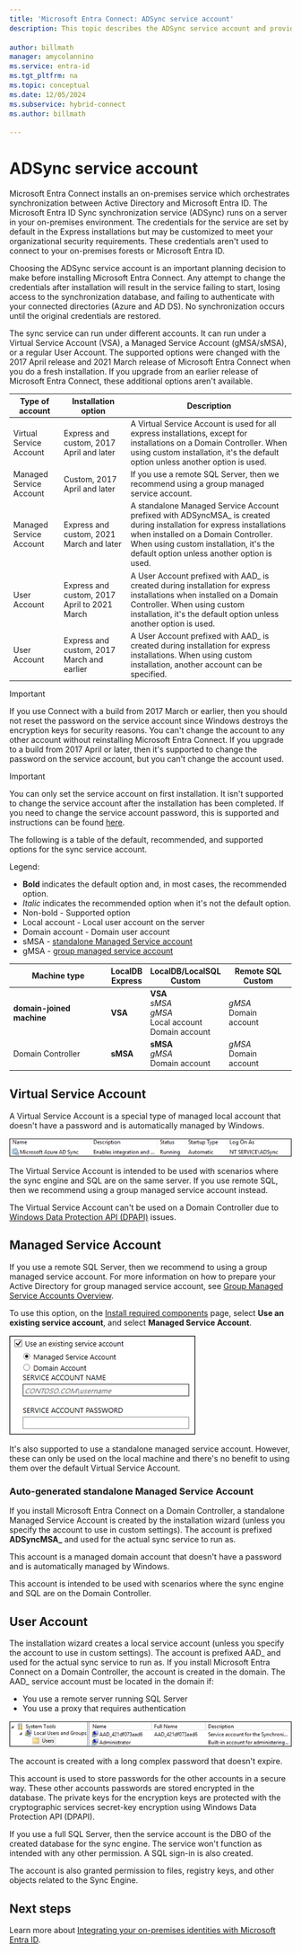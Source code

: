 ```yaml
---
title: 'Microsoft Entra Connect: ADSync service account'
description: This topic describes the ADSync service account and provides best practices regarding the account.

author: billmath
manager: amycolannino
ms.service: entra-id
ms.tgt_pltfrm: na
ms.topic: conceptual
ms.date: 12/05/2024
ms.subservice: hybrid-connect
ms.author: billmath

---
```


# ADSync service account
Microsoft Entra Connect installs an on-premises service which orchestrates synchronization between Active Directory and Microsoft Entra ID.  The Microsoft Entra ID Sync synchronization service (ADSync) runs on a server in your on-premises environment. The credentials for the service are set by default in the Express installations but may be customized to meet your organizational security requirements. These credentials aren't used to connect to your on-premises forests or Microsoft Entra ID.

Choosing the ADSync service account is an important planning decision to make before installing Microsoft Entra Connect. Any attempt to change the credentials after installation will result in the service failing to start, losing access to the synchronization database, and failing to authenticate with your connected directories (Azure and AD DS). No synchronization occurs until the original credentials are restored.

The sync service can run under different accounts. It can run under a Virtual Service Account (VSA), a Managed Service Account (gMSA/sMSA), or a regular User Account. The supported options were changed with the 2017 April release and 2021 March release of Microsoft Entra Connect when you do a fresh installation. If you upgrade from an earlier release of Microsoft Entra Connect, these additional options aren't available. 


|Type of account|Installation option|Description| 
|-----|------|-----|
|Virtual Service Account|Express and custom, 2017 April and later| A Virtual Service Account is used for all express installations, except for installations on a Domain Controller. When using custom installation, it's the default option unless another option is used.| 
|Managed Service Account|Custom, 2017 April and later|If you use a remote SQL Server, then we recommend using a group managed service account. |
|Managed Service Account|Express and custom, 2021 March and later|A standalone Managed Service Account prefixed with ADSyncMSA_ is created during installation for express installations when installed on a Domain Controller. When using custom installation, it's the default option unless another option is used.|
|User Account|Express and custom, 2017 April to 2021 March|A User Account prefixed with AAD_ is created during installation for express installations when installed on a Domain Controller. When using custom installation, it's the default option unless another option is used.|
|User Account|Express and custom, 2017 March and earlier|A User Account prefixed with AAD_ is created during installation for express installations. When using custom installation, another account can be specified.| 

>[!IMPORTANT]
> If you use Connect with a build from 2017 March or earlier, then you should not reset the password on the service account since Windows destroys the encryption keys for security reasons. You can't change the account to any other account without reinstalling Microsoft Entra Connect. If you upgrade to a build from 2017 April or later, then it's supported to change the password on the service account, but you can't change the account used. 

> [!IMPORTANT]
> You can only set the service account on first installation. It isn't supported to change the service account after the installation has been completed. If you need to change the service account password, this is supported and instructions can be found [here](how-to-connect-sync-change-serviceacct-pass.md).

The following is a table of the default, recommended, and supported options for the sync service account. 

Legend: 

- **Bold** indicates the default option and, in most cases, the recommended option. 
- *Italic* indicates the recommended option when it's not the default option. 
- Non-bold - Supported option 
- Local account - Local user account on the server 
- Domain account - Domain user account 
- sMSA - [standalone Managed Service account](/previous-versions/windows/it-pro/windows-server-2008-R2-and-2008/dd548356(v=ws.10))
- gMSA - [group managed service account](/previous-versions/windows/it-pro/windows-server-2012-R2-and-2012/hh831782(v=ws.11)) 

|Machine type |**LocalDB</br> Express**|**LocalDB/LocalSQL</br> Custom**|**Remote SQL</br> Custom**|
|-----|-----|-----|-----|
|**domain-joined machine**|**VSA**|**VSA**</br> *sMSA*</br> *gMSA*</br> Local account</br> Domain account| *gMSA* </br>Domain account|
|Domain Controller| **sMSA**|**sMSA** </br>*gMSA*</br> Domain account|*gMSA*</br>Domain account| 

## Virtual Service Account 

A Virtual Service Account is a special type of managed local account that doesn't have a password and is automatically managed by Windows. 

 ![Virtual service account](media/concept-adsync-service-account/account-1.png)

The Virtual Service Account is intended to be used with scenarios where the sync engine and SQL are on the same server. If you use remote SQL, then we recommend using a group managed service account instead. 

The Virtual Service Account can't be used on a Domain Controller due to [Windows Data Protection API (DPAPI)](/previous-versions/ms995355(v=msdn.10)) issues. 

## Managed Service Account 

If you use a remote SQL Server, then we recommend to using a group managed service account. For more information on how to prepare your Active Directory for group managed service account, see [Group Managed Service Accounts Overview](/previous-versions/windows/it-pro/windows-server-2012-R2-and-2012/hh831782(v=ws.11)). 

To use this option, on the [Install required components](how-to-connect-install-custom.md#install-required-components) page, select **Use an existing service account**, and select **Managed Service Account**. 

 ![managed service account](media/concept-adsync-service-account/account-2.png)

It's also supported to use a standalone managed service account. However, these can only be used on the local machine and there's no benefit to using them over the default Virtual Service Account. 

### Auto-generated standalone Managed Service Account 

If you install Microsoft Entra Connect on a Domain Controller, a standalone Managed Service Account is created by the installation wizard (unless you specify the account to use in custom settings). The account is prefixed **ADSyncMSA_** and used for the actual sync service to run as. 

This account is a managed domain account that doesn't have a password and is automatically managed by Windows. 

This account is intended to be used with scenarios where the sync engine and SQL are on the Domain Controller. 

## User Account 

The installation wizard creates a local service account (unless you specify the account to use in custom settings). The account is prefixed AAD_ and used for the actual sync service to run as. If you install Microsoft Entra Connect on a Domain Controller, the account is created in the domain. The AAD_ service account must be located in the domain if: 
- You use a remote server running SQL Server 
- You use a proxy that requires authentication 

 ![user account](media/concept-adsync-service-account/account-3.png)

The account is created with a long complex password that doesn't expire. 

This account is used to store passwords for the other accounts in a secure way. These other accounts passwords are stored encrypted in the database. The private keys for the encryption keys are protected with the cryptographic services secret-key encryption using Windows Data Protection API (DPAPI). 

If you use a full SQL Server, then the service account is the DBO of the created database for the sync engine. The service won't function as intended with any other permission. A SQL sign-in is also created. 

The account is also granted permission to files, registry keys, and other objects related to the Sync Engine. 


## Next steps
Learn more about [Integrating your on-premises identities with Microsoft Entra ID](../whatis-hybrid-identity.md).
